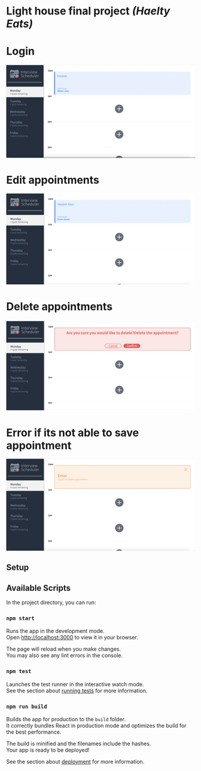 # Light house final project ***(Haelty Eats)***

  # Login 
  !["login.png"](https://github.com/harjeet14/scheduler/blob/master/Docss/createApp.png)
  # Edit appointments
  !["editApp.png"](https://github.com/harjeet14/scheduler/blob/master/Docss/editApp.png)
  # Delete appointments
  !["DeleteApp.png"](https://github.com/harjeet14/scheduler/blob/master/Docss/DeleteApp.png)
  # Error if its not able to save appointment
  !["error.png"](https://github.com/harjeet14/scheduler/blob/master/Docss/error.png)
  ## Setup
## Available Scripts

In the project directory, you can run:

### `npm start`

Runs the app in the development mode.\
Open [http://localhost:3000](http://localhost:3000) to view it in your browser.

The page will reload when you make changes.\
You may also see any lint errors in the console.

### `npm test`

Launches the test runner in the interactive watch mode.\
See the section about [running tests](https://facebook.github.io/create-react-app/docs/running-tests) for more information.

### `npm run build`

Builds the app for production to the `build` folder.\
It correctly bundles React in production mode and optimizes the build for the best performance.

The build is minified and the filenames include the hashes.\
Your app is ready to be deployed!

See the section about [deployment](https://facebook.github.io/create-react-app/docs/deployment) for more information.

